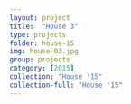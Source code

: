 ```yaml
---
layout: project
title:  "House 3"
type: projects
folder: house-15
img: house-03.jpg
group: projects
category: [2015]
collection: "House '15"
collection-full: "House '15"
---
```

